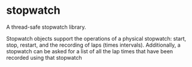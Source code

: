 # stopwatch
A thread-safe stopwatch library. 

Stopwatch objects support the operations of a physical stopwatch: 
start, stop, restart, and the recording of laps (times intervals). 
Additionally, a stopwatch can be asked for a list of all the lap times that have been recorded using that stopwatch 
